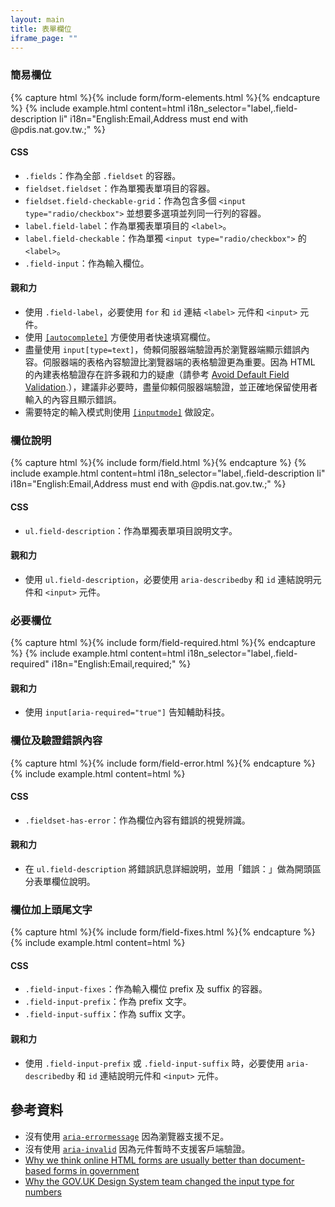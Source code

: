 ```yaml
---
layout: main
title: 表單欄位
iframe_page: ""
---
```


### 簡易欄位

{% capture html %}{% include form/form-elements.html %}{% endcapture %}
{% include example.html 
  content=html
  i18n_selector="label,.field-description li" 
  i18n="English:Email,Address must end with @pdis.nat.gov.tw.;"
%}

#### CSS

- `.fields`：作為全部 `.fieldset` 的容器。
- `fieldset.fieldset`：作為單獨表單項目的容器。
- `fieldset.field-checkable-grid`：作為包含多個 `<input type="radio/checkbox">` 並想要多選項並列同一行列的容器。
- `label.field-label`：作為單獨表單項目的 `<label>`。
- `label.field-checkable`：作為單獨 `<input type="radio/checkbox">` 的 `<label>`。
- `.field-input`：作為輸入欄位。

#### 親和力

- 使用 `.field-label`，必要使用 `for` 和 `id` 連結 `<label>` 元件和 `<input>` 元件。
- 使用 [`[autocomplete]`](https://developer.mozilla.org/en-US/docs/Web/HTML/Attributes/autocomplete#values) 方便使用者快速填寫欄位。
- 盡量使用 `input[type=text]`，倚賴伺服器端驗證再於瀏覽器端顯示錯誤內容。伺服器端的表格內容驗證比瀏覽器端的表格驗證更為重要。因為 HTML 的內建表格驗證存在許多親和力的疑慮（請參考 [Avoid Default Field Validation](https://adrianroselli.com/2019/02/avoid-default-field-validation.html).），建議非必要時，盡量仰賴伺服器端驗證，並正確地保留使用者輸入的內容且顯示錯誤。
- 需要特定的輸入模式則使用 [`[inputmode]`](https://developer.mozilla.org/en-US/docs/Web/HTML/Global_attributes/inputmode) 做設定。


### 欄位說明

{% capture html %}{% include form/field.html %}{% endcapture %}
{% include example.html 
  content=html
  i18n_selector="label,.field-description li" 
  i18n="English:Email,Address must end with @pdis.nat.gov.tw.;"
%}

#### CSS

- `ul.field-description`：作為單獨表單項目說明文字。

#### 親和力

- 使用 `ul.field-description`，必要使用 `aria-describedby` 和 `id` 連結說明元件和 `<input>` 元件。

### 必要欄位

{% capture html %}{% include form/field-required.html %}{% endcapture %}
{% include example.html
  content=html
  i18n_selector="label,.field-required" 
  i18n="English:Email,required;"
%}

#### 親和力

- 使用 `input[aria-required="true"]` 告知輔助科技。

### 欄位及驗證錯誤內容

{% capture html %}{% include form/field-error.html %}{% endcapture %}
{% include example.html content=html %}

#### CSS

- `.fieldset-has-error`：作為欄位內容有錯誤的視覺辨識。

#### 親和力

- 在 `ul.field-description` 將錯誤訊息詳細說明，並用「錯誤：」做為開頭區分表單欄位說明。

### 欄位加上頭尾文字

{% capture html %}{% include form/field-fixes.html %}{% endcapture %}
{% include example.html content=html %}

#### CSS

- `.field-input-fixes`：作為輸入欄位 prefix 及 suffix 的容器。
- `.field-input-prefix`：作為 prefix 文字。
- `.field-input-suffix`：作為 suffix 文字。

#### 親和力

- 使用 `.field-input-prefix` 或 `.field-input-suffix` 時，必要使用 `aria-describedby` 和 `id` 連結說明元件和 `<input>` 元件。

## 參考資料

- 沒有使用 [`aria-errormessage`](https://a11ysupport.io/tech/aria/aria-errormessage_attribute) 因為瀏覽器支援不足。
- 沒有使用 [`aria-invalid`](https://a11ysupport.io/tech/aria/aria-invalid_attribute) 因為元件暫時不支援客戶端驗證。
- [Why we think online HTML forms are usually better than document-based forms in government
](https://gds.blog.gov.uk/2021/11/17/why-we-think-online-html-forms-are-usually-better-than-document-based-forms-in-government/)
- [Why the GOV.UK Design System team changed the input type for numbers](https://technology.blog.gov.uk/2020/02/24/why-the-gov-uk-design-system-team-changed-the-input-type-for-numbers/)